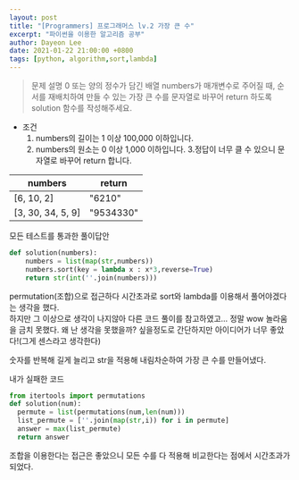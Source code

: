 ```yaml
---
layout: post
title: "[Programmers] 프로그래머스 lv.2 가장 큰 수"
excerpt: "파이썬을 이용한 알고리즘 공부"
author: Dayeon Lee
date: 2021-01-22 21:00:00 +0800
tags: [python, algorithm,sort,lambda]
---
```


> 문제 설명
0 또는 양의 정수가 담긴 배열 numbers가 매개변수로 주어질 때, 순서를 재배치하여 만들 수 있는 가장 큰 수를 문자열로 바꾸어 return 하도록 solution 함수를 작성해주세요.


- 조건
  1. numbers의 길이는 1 이상 100,000 이하입니다.
  2. numbers의 원소는 0 이상 1,000 이하입니다.
  3.정답이 너무 클 수 있으니 문자열로 바꾸어 return 합니다.


|numbers|return|
|--|--|
|[6, 10, 2]	|"6210"|
|[3, 30, 34, 5, 9]	|"9534330"|	


모든 테스트를 통과한 풀이답안

```Python
def solution(numbers):
    numbers = list(map(str,numbers))
    numbers.sort(key = lambda x : x*3,reverse=True)
    return str(int(''.join(numbers)))
```

permutation(조합)으로 접근하다 시간초과로 sort와 lambda를 이용해서 풀어야겠다는 생각을 했다.    
하지만 그 이상으로 생각이 나지않아 다른 코드 풀이를 참고하였고...
정말 wow 놀라움을 금치 못했다.   왜 난 생각을 못했을까? 싶을정도로 간단하지만 아이디어가 너무 좋았다!(그게 센스라고 생각한다)

숫자를 반복해 길게 늘리고 str을 적용해 내림차순하여 가장 큰 수를 만들어냈다. 

내가 실패한 코드 

```Python
from itertools import permutations 
def solution(num): 
  permute = list(permutations(num,len(num))) 
  list_permute = [''.join(map(str,i)) for i in permute] 
  answer = max(list_permute) 
  return answer
```
조합을 이용한다는 접근은 좋았으니 모든 수를 다 적용해 비교한다는 점에서 시간초과가 되었다.   

